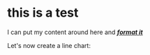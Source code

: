 # this is a test



I can put my content around here and ***<u>format it</u>***

<FlatUiTable url="https://raw.githubusercontent.com/datasets/oil-prices/main/data/wti-year.csv" />

Let's now create a line chart:

<LineChart data="https://raw.githubusercontent.com/datasets/oil-prices/main/data/wti-year.csv" xAxis="Date" yAxis="Price" />